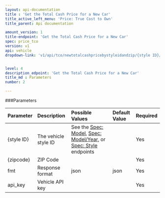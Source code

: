 ```yaml
---
layout: api-documentation
title : 'Get the Total Cash Price for a New Car'
title_active_left_menu: 'Price: True Cost to Own'
title_parent: Api documentation

amount_version: 1
title-endpoint: 'Get the Total Cash Price for a New Car'
spec: price_tco
version: v1
api: vehicle
dropdown-link: 'v1/api/tco/newtotalcashpricebystyleidandzip/{style ID}/{zipcode}'


level: 4
description_edpoint: 'Get the Total Cash Price for a New Car'
title_md : Parameters
number: 2

---
```


###Parameters

| Parameter  | Description                           | Possible Values   | Default Value | Required |
|:-----------|:--------------------------------------|:----------------- |:------------- |:-------- |
| {style ID} | The vehicle style ID | See the [Spec: Model](/api-documentation/vehicle/spec_model/v2/), [Spec: Model/Year](/api-documentation/vehicle/spec_model_year/v2/), or [Spec: Style](/api-documentation/vehicle/spec_style/v2/) endpoints | | Yes |
| {zipcode}  | ZIP Code                              |                   |               | Yes      |
| fmt        | Response format                       | json              | json          | Yes      |
| api_key    | Vehicle API key                       |                   |               | Yes      |
